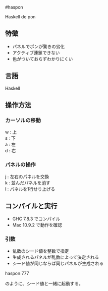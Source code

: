 #haspon

Haskell de pon

## 特徴
* パネルでポンが驚きの劣化
* アクティブ連鎖できない
* 色がついておらずわかりにくい

## 言語
Haskell

## 操作方法

### カーソルの移動
w : 上  
s : 下  
a : 左  
d : 右  

### パネルの操作
j : 左右のパネルを交換  
k : 並んだパネルを消す  
l : パネルを1行せり上げる  

## コンパイルと実行
* GHC 7.8.3 でコンパイル
* Mac 10.9.2 で動作を確認

### 引数
* 乱数のシード値を整数で指定
* 生成されるパネルが乱数によって決定される
* シード値が同じならば同じパネルが生成される

haspon 777

のように、シード値と一緒に起動する。
